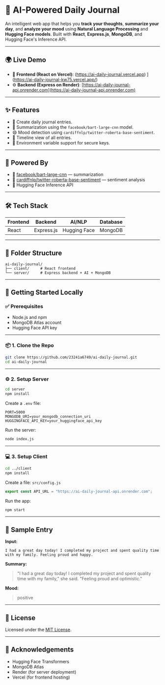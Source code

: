 # 📝 AI-Powered Daily Journal

An intelligent web app that helps you **track your thoughts**, **summarize your day**, and **analyze your mood** using **Natural Language Processing** and **Hugging Face models**. Built with **React**, **Express.js**, **MongoDB**, and Hugging Face's Inference API.

---

## 🌍 Live Demo

- 🔗 **Frontend (React on Vercel)**: (https://ai-daily-journal.vercel.app)  ](https://ai-daily-journal-kw75.vercel.app/)
- ⚙️ **Backend (Express on Render)**: [https://ai-daily-journal-api.onrender.com](https://ai-daily-journal-api.onrender.com)

---

## ✨ Features

- 📝 Create daily journal entries.
- 🧠 Summarization using the `facebook/bart-large-cnn` model.
- 😄 Mood detection using `cardiffnlp/twitter-roberta-base-sentiment`.
- 📅 Timeline view of all entries.
- 🔐 Environment variable support for secure keys.

---

## 🧠 Powered By

- 🤗 [facebook/bart-large-cnn](https://huggingface.co/facebook/bart-large-cnn) — summarization
- 🤗 [cardiffnlp/twitter-roberta-base-sentiment](https://huggingface.co/cardiffnlp/twitter-roberta-base-sentiment) — sentiment analysis
- 🤗 Hugging Face Inference API

---

## 🛠 Tech Stack

| Frontend | Backend     | AI/NLP       | Database |
|----------|-------------|--------------|----------|
| React    | Express.js  | Hugging Face | MongoDB  |

---

## 📁 Folder Structure

```
ai-daily-journal/
├── client/     # React frontend
└── server/     # Express backend + AI + MongoDB
```

---

## 🚀 Getting Started Locally

### ✅ Prerequisites

- Node.js and npm
- MongoDB Atlas account
- Hugging Face API key

---

### 📦 1. Clone the Repo

```bash
git clone https://github.com/23241a6749/ai-daily-journal.git
cd ai-daily-journal
```

---

### ⚙️ 2. Setup Server

```bash
cd server
npm install
```

Create a `.env` file:

```
PORT=5000
MONGODB_URI=your_mongodb_connection_uri
HUGGINGFACE_API_KEY=your_huggingface_api_key
```

Run the server:

```bash
node index.js
```

---

### 💻 3. Setup Client

```bash
cd ../client
npm install
```

Create a file: `src/config.js`

```js
export const API_URL = "https://ai-daily-journal-api.onrender.com";
```

Run the app:

```bash
npm start
```

---

## 🧪 Sample Entry

**Input:**

```
I had a great day today! I completed my project and spent quality time with my family. Feeling proud and happy.
```

**Summary:**

> "I had a great day today! I completed my project and spent quality time with my family," she said. "Feeling proud and optimistic."

**Mood:**

> positive

---

## 📜 License

Licensed under the [MIT License](LICENSE).

---

## 🙏 Acknowledgements

- Hugging Face Transformers
- MongoDB Atlas
- Render (for server deployment)
- Vercel (for frontend hosting)
